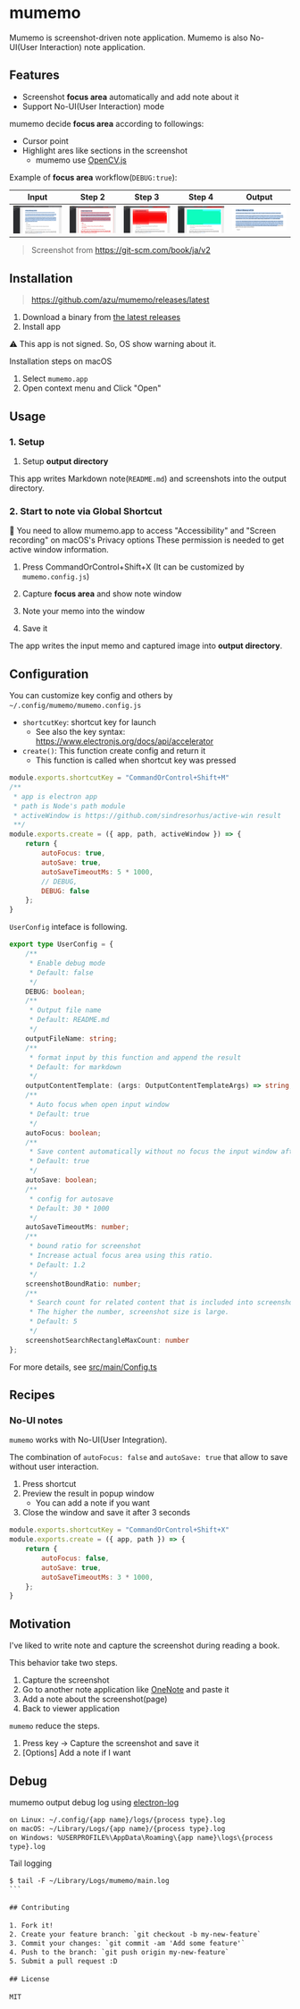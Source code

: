 # mumemo

Mumemo is screenshot-driven note application.
Mumemo is also No-UI(User Interaction) note application.

## Features

- Screenshot **focus area** automatically and add note about it
- Support No-UI(User Interaction) mode

mumemo decide **focus area** according to followings:

- Cursor point
- Highlight ares like sections in the screenshot
    - mumemo use [OpenCV.js](https://docs.opencv.org/3.4/d5/d10/tutorial_js_root.html) 

Example of **focus area** workflow(`DEBUG:true`):

| Input  |  Step 2    |  Step 3  |  Step 4    | Output |
| ---- | ---- | ---- | ---- | ---- |
| ![input image](docs/resources/_debug-step1.png) | ![step2](docs/resources/_debug-step2.png)     | ![step3](docs/resources/_debug-step3.png)     | ![step4](docs/resources/_debug-step4.png)     | ![output image](docs/resources/_debug-step5.png) | 

> Screenshot from <https://git-scm.com/book/ja/v2>

## Installation

> https://github.com/azu/mumemo/releases/latest

1. Download a binary from [the latest releases](https://github.com/azu/mumemo/releases/latest)
2. Install app

:warning: This app is not signed. So, OS show warning about it.

Installation steps on macOS

1. Select `mumemo.app`
2. Open context menu and Click "Open"

## Usage

### 1. Setup 

1. Setup **output directory**

This app writes Markdown note(`README.md`) and screenshots into the output directory.

### 2. Start to note via Global Shortcut

:memo: You need to allow mumemo.app to access "Accessibility" and "Screen recording" on macOS's Privacy options
These permission is needed to get active window information.

1. Press <kdb>CommandOrControl+Shift+X</kdb> (It can be customized by `mumemo.config.js`)
2. Capture **focus area** and show note window​

3. Note your memo into the window
4. Save it

The app writes the input memo and captured image into **output directory**.

## Configuration

You can customize key config and others by `~/.config/mumemo/mumemo.config.js`

- `shortcutKey`: shortcut key for launch
    - See also the key syntax: <https://www.electronjs.org/docs/api/accelerator>
- `create()`: This function create config and return it 
    - This function is called when shortcut key was pressed

```js
module.exports.shortcutKey = "CommandOrControl+Shift+M"
/**
 * app is electron app
 * path is Node's path module
 * activeWindow is https://github.com/sindresorhus/active-win result
 **/
module.exports.create = ({ app, path, activeWindow }) => {
    return {
        autoFocus: true,
        autoSave: true,
        autoSaveTimeoutMs: 5 * 1000,
        // DEBUG,
        DEBUG: false
    };
}
```

`UserConfig` inteface is following.

```ts
export type UserConfig = {
    /**
     * Enable debug mode
     * Default: false
     */
    DEBUG: boolean;
    /**
     * Output file name
     * Default: README.md
     */
    outputFileName: string;
    /**
     * format input by this function and append the result
     * Default: for markdown
     */
    outputContentTemplate: (args: OutputContentTemplateArgs) => string;
    /**
     * Auto focus when open input window
     * Default: true
     */
    autoFocus: boolean;
    /**
     * Save content automatically without no focus the input window after autoSaveTimeoutMs
     * Default: true
     */
    autoSave: boolean;
    /**
     * config for autosave
     * Default: 30 * 1000
     */
    autoSaveTimeoutMs: number;
    /**
     * bound ratio for screenshot
     * Increase actual focus area using this ratio.
     * Default: 1.2
     */
    screenshotBoundRatio: number;
    /**
     * Search count for related content that is included into screenshot result
     * The higher the number, screenshot size is large.
     * Default: 5
     */
    screenshotSearchRectangleMaxCount: number
};
```

For more details, see [src/main/Config.ts](src/main/Config.ts)

## Recipes

### No-UI notes

`mumemo` works with No-UI(User Integration).

The combination of `autoFocus: false` and `autoSave: true` that allow to save without user interaction.

1. Press shortcut
2. Preview the result in popup window
    - You can add a note if you want
3. Close the window and save it after 3 seconds

```js
module.exports.shortcutKey = "CommandOrControl+Shift+X"
module.exports.create = ({ app, path }) => {
    return {
        autoFocus: false,
        autoSave: true,
        autoSaveTimeoutMs: 3 * 1000,
    };
}
```

## Motivation

I've liked to write note and capture the screenshot during reading a book.

This behavior take two steps.

1. Capture the screenshot
2. Go to another note application like [OneNote](https://www.onenote.com/) and paste it
3. Add a note about the screenshot(page)
4. Back to viewer application

`mumemo` reduce the steps.

1. Press key -> Capture the screenshot and save it 
2. [Options] Add a note if I want


## Debug

mumemo output debug log using [electron-log](https://www.npmjs.com/package/electron-log)

    on Linux: ~/.config/{app name}/logs/{process type}.log
    on macOS: ~/Library/Logs/{app name}/{process type}.log
    on Windows: %USERPROFILE%\AppData\Roaming\{app name}\logs\{process type}.log

Tail logging

````
$ tail -F ~/Library/Logs/mumemo/main.log
```

## Contributing

1. Fork it!
2. Create your feature branch: `git checkout -b my-new-feature`
3. Commit your changes: `git commit -am 'Add some feature'`
4. Push to the branch: `git push origin my-new-feature`
5. Submit a pull request :D

## License

MIT
